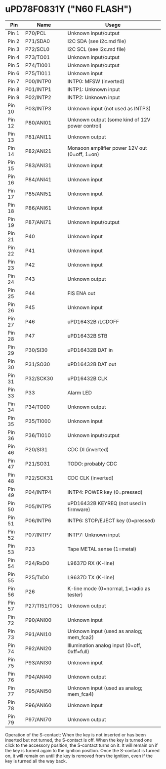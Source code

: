 # uPD78F0831Y ("N60 FLASH")

| Pin   | Name        | Usage                                         |
|-------|-------------|-----------------------------------------------|
|Pin  1 |P70/PCL      |Unknown input/output                           |
|Pin  2 |P71/SDA0     |I2C SDA (see i2c.md file)                      |
|Pin  3 |P72/SCL0     |I2C SCL (see i2c.md file)                      |
|Pin  4 |P73/TO01     |Unknown input/output                           |
|Pin  5 |P74/TI001    |Unknown input/output                           |
|Pin  6 |P75/TI011    |Unknown input                                  |
|Pin  7 |P00/INTP0    |INTP0: MFSW (inverted)                         |
|Pin  8 |P01/INTP1    |INTP1: Unknown input                           |
|Pin  9 |P02/INTP2    |INTP2: Unknown input                           |
|Pin 10 |P03/INTP3    |Unknown input (not used as INTP3)              |
|Pin 12 |P80/ANI01    |Unknown output (some kind of 12V power control)|
|Pin 13 |P81/ANI11    |Unknown output                                 |
|Pin 14 |P82/ANI21    |Monsoon amplifier power 12V out (0=off, 1=on)  |
|Pin 15 |P83/ANI31    |Unknown input                                  |
|Pin 16 |P84/ANI41    |Unknown input                                  |
|Pin 17 |P85/ANI51    |Unknown input                                  |
|Pin 18 |P86/ANI61    |Unknown input                                  |
|Pin 19 |P87/ANI71    |Unknown input/output                           |
|Pin 21 |P40          |Unknown input                                  |
|Pin 22 |P41          |Unknown input                                  |
|Pin 23 |P42          |Unknown input                                  |
|Pin 24 |P43          |Unknown output                                 |
|Pin 25 |P44          |FIS ENA out                                    |
|Pin 26 |P45          |Unknown input                                  |
|Pin 27 |P46          |uPD16432B /LCDOFF                              |
|Pin 28 |P47          |uPD16432B STB                                  |
|Pin 29 |P30/SI30     |uPD16432B DAT in                               |
|Pin 30 |P31/SO30     |uPD16432B DAT out                              |
|Pin 31 |P32/SCK30    |uPD16432B CLK                                  |
|Pin 33 |P33          |Alarm LED                                      |
|Pin 34 |P34/TO00     |Unknown output                                 |
|Pin 35 |P35/TI000    |Unknown input                                  |
|Pin 36 |P36/TI010    |Unknown input/output                           |
|Pin 46 |P20/SI31     |CDC DI (inverted)                              |
|Pin 47 |P21/SO31     |TODO: probably CDC                             |
|Pin 48 |P22/SCK31    |CDC CLK (inverted)                             |
|Pin 49 |P04/INTP4    |INTP4: POWER key (0=pressed)                   |
|Pin 50 |P05/INTP5    |uPD16432B KEYREQ (not used in firmware)        |
|Pin 51 |P06/INTP6    |INTP6: STOP/EJECT key (0=pressed)              |
|Pin 52 |P07/INTP7    |INTP7: Unknown input                           |
|Pin 53 |P23          |Tape METAL sense (1=metal)                     |
|Pin 54 |P24/RxD0     |L9637D RX (K-line)                             |
|Pin 55 |P25/TxD0     |L9637D TX (K-line)                             |
|Pin 56 |P26          |K-line mode (0=normal, 1=radio as tester)      |
|Pin 57 |P27/TI51/TO51|Unknown output                                 |
|Pin 72 |P90/ANI00    |Unknown input                                  |
|Pin 73 |P91/ANI10    |Unknown input (used as analog; mem_fca2)       |
|Pin 74 |P92/ANI20    |Illumination analog input (0=off, 0xff=full)   |
|Pin 75 |P93/ANI30    |Unknown input                                  |
|Pin 76 |P94/ANI40    |Unknown output                                 |
|Pin 77 |P95/ANI50    |Unknown input (used as analog; mem_fca4)       |
|Pin 78 |P96/ANI60    |Unknown input                                  |
|Pin 79 |P97/ANI70    |Unknown output                                 |

Operation of the S-contact:
  When the key is not inserted or has been inserted but not turned,
  the S-contact is off.  When the key is turned one click to the
  accessory position, the S-contact turns on it.  It will remain on
  if the key is turned again to the ignition position.  Once the
  S-contact is turned on, it will remain on until the key is removed
  from the ignition, even if the key is turned all the way back.

